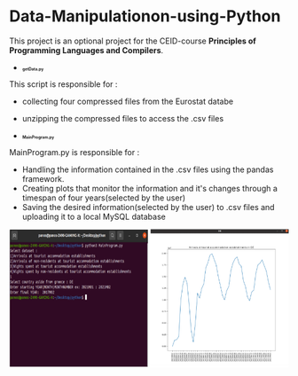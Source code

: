 # Data-Manipulationon-using-Python

This project is an optional project for the CEID-course **Principles of Programming Languages and Compilers**.

* <h2 style ="font-size: 0.5em"> getData.py</h2>
This script is responsible for :
* collecting four compressed files from the Eurostat databe 
* unzipping the compressed files to access the .csv files

* <h2 style ="font-size: 0.5em"> MainProgram.py</h2>
MainProgram.py is responsible for :
* Handling the information contained in the .csv files using the pandas framework.
* Creating plots that monitor the information and it's changes through a timespan of four years(selected by the user)
* Saving the desired information(selected by the user) to .csv files and uploading it to a local MySQL database

<p align="center">
<a>
  <img src="https://github.com/CaptainAlready/Data-Manipulation-using-Python/blob/main/Capture2.PNG" alt="Gif" width="250" height="250">
</a>
 <a>
  <img src="https://github.com/CaptainAlready/Data-Manipulation-using-Python/blob/main/Capture.PNG" alt="Gif" width="250" height="250">
</a> 
  
  </p>
